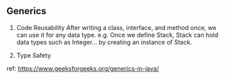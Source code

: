 ## Generics
1. Code Reusability
After writing a class, interface, and method once, we can use it for any data type.
e.g. Once we define Stack<E>, Stack can hold data types such as Integer... by creating an instance of Stack<Integer>.
    
2. Type Safety



ref: https://www.geeksforgeeks.org/generics-in-java/
